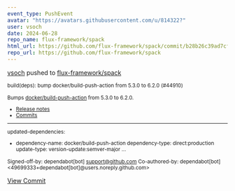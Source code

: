 ```yaml
---
event_type: PushEvent
avatar: "https://avatars.githubusercontent.com/u/814322?"
user: vsoch
date: 2024-06-28
repo_name: flux-framework/spack
html_url: https://github.com/flux-framework/spack/commit/b28b26c39ad7cfbf990fb63005974a86495edcd5
repo_url: https://github.com/flux-framework/spack
---
```


<a href='https://github.com/vsoch' target='_blank'>vsoch</a> pushed to <a href='https://github.com/flux-framework/spack' target='_blank'>flux-framework/spack</a>

<small>build(deps): bump docker/build-push-action from 5.3.0 to 6.2.0 (#44910)

Bumps [docker/build-push-action](https://github.com/docker/build-push-action) from 5.3.0 to 6.2.0.
- [Release notes](https://github.com/docker/build-push-action/releases)
- [Commits](https://github.com/docker/build-push-action/compare/2cdde995de11925a030ce8070c3d77a52ffcf1c0...15560696de535e4014efeff63c48f16952e52dd1)

---
updated-dependencies:
- dependency-name: docker/build-push-action
  dependency-type: direct:production
  update-type: version-update:semver-major
...

Signed-off-by: dependabot[bot] <support@github.com>
Co-authored-by: dependabot[bot] <49699333+dependabot[bot]@users.noreply.github.com></small>

<a href='https://github.com/flux-framework/spack/commit/b28b26c39ad7cfbf990fb63005974a86495edcd5' target='_blank'>View Commit</a>